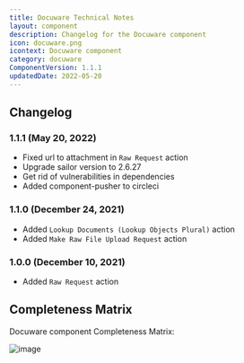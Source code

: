 ```yaml
---
title: Docuware Technical Notes
layout: component
description: Changelog for the Docuware component
icon: docuware.png
icontext: Docuware component
category: docuware
ComponentVersion: 1.1.1
updatedDate: 2022-05-20
---
```


## Changelog

### 1.1.1 (May 20, 2022)

* Fixed url to attachment in `Raw Request` action
* Upgrade sailor version to 2.6.27
* Get rid of vulnerabilities in dependencies
* Added component-pusher to circleci

### 1.1.0 (December 24, 2021)

- Added `Lookup Documents (Lookup Objects Plural)` action
- Added `Make Raw File Upload Request` action

### 1.0.0 (December 10, 2021)

- Added `Raw Request` action

## Completeness Matrix

Docuware component Completeness Matrix:

![image](https://user-images.githubusercontent.com/30211658/147340925-0c4decbd-044d-42ec-8f77-89ee7ac08fc4.png)
